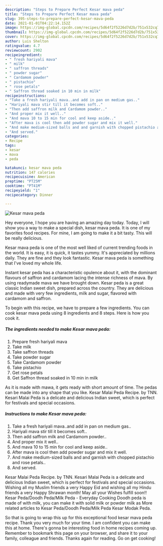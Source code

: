 ```yaml
---
description: "Steps to Prepare Perfect Kesar mava peda"
title: "Steps to Prepare Perfect Kesar mava peda"
slug: 395-steps-to-prepare-perfect-kesar-mava-peda
date: 2021-01-01T04:22:14.152Z
image: https://img-global.cpcdn.com/recipes/5d64f2f5226d7d2b/751x532cq70/kesar-mava-peda-recipe-main-photo.jpg
thumbnail: https://img-global.cpcdn.com/recipes/5d64f2f5226d7d2b/751x532cq70/kesar-mava-peda-recipe-main-photo.jpg
cover: https://img-global.cpcdn.com/recipes/5d64f2f5226d7d2b/751x532cq70/kesar-mava-peda-recipe-main-photo.jpg
author: Luis Shelton
ratingvalue: 4.7
reviewcount: 2902
recipeingredient:
- " fresh hariyali mava"
- " milk"
- " saffron threads"
- " powder sugar"
- " Cardamom powder"
- " pistachio"
- " rose petals"
- " Saffron thread soaked in 10 min in milk"
recipeinstructions:
- "Take a fresh hariyali mava..and add in pan on medium gas.."
- "Hariyali mava stir till it becomes soft.."
- "Then add saffron milk and Cardamom powder.."
- "And proper mix it well.."
- "And mava 10 to 15 min for cool and keep aside.."
- "After mava is cool then add powder sugar and mix it well."
- "And make medium-sized balls and and garnish with chopped pistachio and rose petals.."
- "And served."
categories:
- Recipe
tags:
- kesar
- mava
- peda

katakunci: kesar mava peda 
nutrition: 147 calories
recipecuisine: American
preptime: "PT25M"
cooktime: "PT41M"
recipeyield: "1"
recipecategory: Dinner

---
```



![Kesar mava peda](https://img-global.cpcdn.com/recipes/5d64f2f5226d7d2b/751x532cq70/kesar-mava-peda-recipe-main-photo.jpg)

Hey everyone, I hope you are having an amazing day today. Today, I will show you a way to make a special dish, kesar mava peda. It is one of my favorites food recipes. For mine, I am going to make it a bit tasty. This will be really delicious.

Kesar mava peda is one of the most well liked of current trending foods in the world. It is easy, it is quick, it tastes yummy. It's appreciated by millions daily. They are fine and they look fantastic. Kesar mava peda is something that I've loved my whole life.

Instant kesar peda has a characteristic opulence about it, with the dominant flavours of saffron and cardamom lacing the intense richness of mava. By using readymade mava we have brought down. Kesar peda is a great classic Indian sweet dish, prepared across the country. They are delicious and made with very few ingredients, milk and sugar, flavored with cardamom and saffron.


To begin with this recipe, we have to prepare a few ingredients. You can cook kesar mava peda using 8 ingredients and 8 steps. Here is how you cook it.

<!--inarticleads1-->

##### The ingredients needed to make Kesar mava peda:

1. Prepare  fresh hariyali mava
1. Take  milk
1. Take  saffron threads
1. Take  powder sugar
1. Take  Cardamom powder
1. Take  pistachio
1. Get  rose petals
1. Get  Saffron thread soaked in 10 min in milk


As it is made with mawa, it gets ready with short amount of time. The pedas can be made into any shape that you like. Kesar Malai Peda Recipe. by TNN. Kesari Malai Peda is a delicate and delicious Indian sweet, which is perfect for festivals and special occasions. 

<!--inarticleads2-->

##### Instructions to make Kesar mava peda:

1. Take a fresh hariyali mava..and add in pan on medium gas..
1. Hariyali mava stir till it becomes soft..
1. Then add saffron milk and Cardamom powder..
1. And proper mix it well..
1. And mava 10 to 15 min for cool and keep aside..
1. After mava is cool then add powder sugar and mix it well.
1. And make medium-sized balls and and garnish with chopped pistachio and rose petals..
1. And served.


Kesar Malai Peda Recipe. by TNN. Kesari Malai Peda is a delicate and delicious Indian sweet, which is perfect for festivals and special occasions. Wishing all my Muslim friends a very Happy Eid and wishing all my Hindu friends a very Happy Shrawan month! May all your Wishes fulfill soon!! Kesar Peda/Doodh Peda/Milk Peda - Everyday Cooking Doodh peda is made of with milk, you can make it with solid milk or powder milk as More related articles to Kesar Peda/Doodh Peda/Milk Peda Kesar Modak Peda. 

So that is going to wrap this up for this exceptional food kesar mava peda recipe. Thank you very much for your time. I am confident you can make this at home. There's gonna be interesting food in home recipes coming up. Remember to bookmark this page on your browser, and share it to your family, colleague and friends. Thanks again for reading. Go on get cooking!
